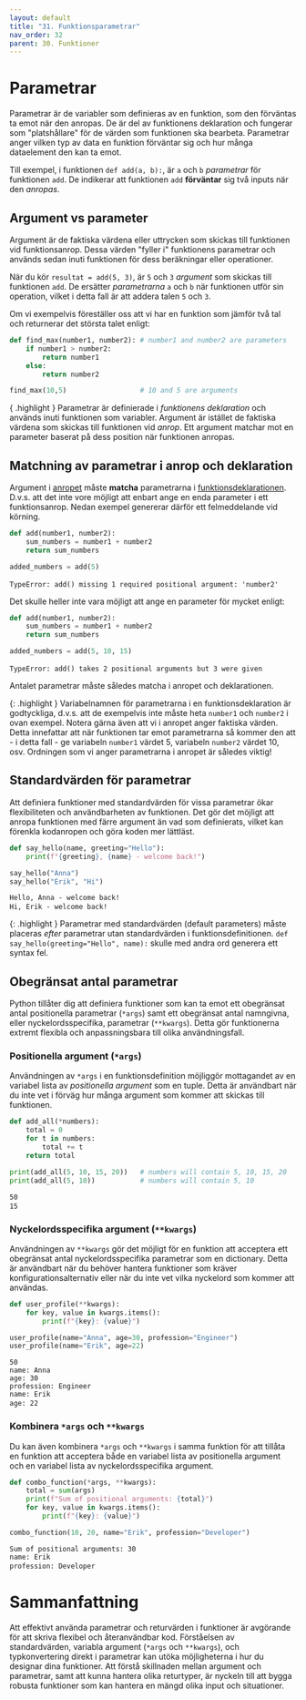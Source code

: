 ```yaml
---
layout: default
title: "31. Funktionsparametrar"
nav_order: 32
parent: 30. Funktioner
---
```


# Parametrar
Parametrar är de variabler som definieras av en funktion, som den förväntas ta emot när den anropas. De är del av funktionens deklaration och fungerar som "platshållare" för de värden som funktionen ska bearbeta. Parametrar anger vilken typ av data en funktion förväntar sig och hur många dataelement den kan ta emot.

Till exempel, i funktionen `def add(a, b):`, är `a` och `b` _parametrar_ för funktionen `add`. De indikerar att funktionen `add` __förväntar__ sig två inputs när den _anropas_.

## Argument vs parameter
Argument är de faktiska värdena eller uttrycken som skickas till funktionen vid funktionsanrop. Dessa värden "fyller i" funktionens parametrar och används sedan inuti funktionen för dess beräkningar eller operationer.

När du kör `resultat = add(5, 3)`, är `5` och `3` _argument_ som skickas till funktionen `add`. De ersätter _parametrarna_ `a` och `b` när funktionen utför sin operation, vilket i detta fall är att addera talen `5` och `3`.

Om vi exempelvis föreställer oss att vi har en funktion som jämför två tal och returnerar det största talet enligt:
```python
def find_max(number1, number2): # number1 and number2 are parameters
    if number1 > number2:
        return number1
    else:
        return number2

find_max(10,5)                  # 10 and 5 are arguments
```

{ .highlight }
Parametrar är definierade i _funktionens deklaration_ och används inuti funktionen som variabler. Argument är istället de faktiska värdena som skickas till funktionen vid _anrop_. Ett argument matchar mot en parameter baserat på dess position när funktionen anropas.

## Matchning av parametrar i anrop och deklaration
Argument i <u>anropet</u> måste __matcha__ parametrarna i <u>funktionsdeklarationen</u>. D.v.s. att det inte vore möjligt att enbart ange en enda parameter i ett funktionsanrop. Nedan exempel genererar därför ett felmeddelande vid körning.
```python
def add(number1, number2):
    sum_numbers = number1 + number2
    return sum_numbers

added_numbers = add(5)
```
<div class="code-example" markdown="1">
<pre><code>TypeError: add() missing 1 required positional argument: 'number2'</code> </pre>
</div>

Det skulle heller inte vara möjligt att ange en parameter för mycket enligt:
```python
def add(number1, number2):
    sum_numbers = number1 + number2
    return sum_numbers

added_numbers = add(5, 10, 15)
```
<div class="code-example" markdown="1">
<pre><code>TypeError: add() takes 2 positional arguments but 3 were given</code> </pre>
</div>

Antalet parametrar måste således matcha i anropet och deklarationen.

{: .highlight }
Variabelnamnen för parametrarna i en funktionsdeklaration är godtyckliga, d.v.s. att de exempelvis inte måste heta `number1` och `number2` i ovan exempel. Notera gärna även att vi i anropet anger faktiska värden. Detta innefattar att när funktionen tar emot parametrarna så kommer den att - i detta fall - ge variabeln `number1` värdet 5, variabeln `number2` värdet 10, osv. Ordningen som vi anger parametrarna i anropet är således viktig!

## Standardvärden för parametrar
Att definiera funktioner med standardvärden för vissa parametrar ökar flexibiliteten och användbarheten av funktionen. Det gör det möjligt att anropa funktionen med färre argument än vad som definierats, vilket kan förenkla kodanropen och göra koden mer lättläst.
```python
def say_hello(name, greeting="Hello"):
    print(f"{greeting}, {name} - welcome back!")

say_hello("Anna")  
say_hello("Erik", "Hi")
```
<div class="code-example" markdown="1">
<pre><code>Hello, Anna - welcome back!
Hi, Erik - welcome back!</code> </pre>
</div>

{: .highlight }
Parametrar med standardvärden (default parameters) måste placeras _efter_ parametrar utan standardvärden i funktionsdefinitionen. `def say_hello(greeting="Hello", name):` skulle med andra ord generera ett syntax fel.

## Obegränsat antal parametrar
Python tillåter dig att definiera funktioner som kan ta emot ett obegränsat antal positionella parametrar (`*args`) samt ett obegränsat antal namngivna, eller nyckelordsspecifika, parametrar (`**kwargs`). Detta gör funktionerna extremt flexibla och anpassningsbara till olika användningsfall.

### Positionella argument (`*args`)
Användningen av `*args` i en funktionsdefinition möjliggör mottagandet av en variabel lista av _positionella argument_ som en tuple. Detta är användbart när du inte vet i förväg hur många argument som kommer att skickas till funktionen.

```python
def add_all(*numbers):      
    total = 0
    for t in numbers:
        total += t
    return total

print(add_all(5, 10, 15, 20))   # numbers will contain 5, 10, 15, 20
print(add_all(5, 10))           # numbers will contain 5, 10
```
<div class="code-example" markdown="1">
<pre><code>50
15</code> </pre>
</div>

### Nyckelordsspecifika argument (`**kwargs`)
Användningen av `**kwargs` gör det möjligt för en funktion att acceptera ett obegränsat antal nyckelordsspecifika parametrar som en dictionary. Detta är användbart när du behöver hantera funktioner som kräver konfigurationsalternativ eller när du inte vet vilka nyckelord som kommer att användas.

```python
def user_profile(**kwargs):
    for key, value in kwargs.items():
        print(f"{key}: {value}")

user_profile(name="Anna", age=30, profession="Engineer")
user_profile(name="Erik", age=22)
```
<div class="code-example" markdown="1">
<pre><code>50
name: Anna
age: 30
profession: Engineer
name: Erik
age: 22</code> </pre>
</div>

### Kombinera `*args` och `**kwargs`
Du kan även kombinera `*args` och `**kwargs` i samma funktion för att tillåta en funktion att acceptera både en variabel lista av positionella argument och en variabel lista av nyckelordsspecifika argument.

```python
def combo_function(*args, **kwargs):
    total = sum(args)
    print(f"Sum of positional arguments: {total}")
    for key, value in kwargs.items():
        print(f"{key}: {value}")

combo_function(10, 20, name="Erik", profession="Developer")
```
<div class="code-example" markdown="1">
<pre><code>Sum of positional arguments: 30
name: Erik
profession: Developer</code> </pre>
</div>

# Sammanfattning
Att effektivt använda parametrar och returvärden i funktioner är avgörande för att skriva flexibel och återanvändbar kod. Förståelsen av standardvärden, variabla argument (`*args` och `**kwargs`), och typkonvertering direkt i parametrar kan utöka möjligheterna i hur du designar dina funktioner. Att förstå skillnaden mellan argument och parametrar, samt att kunna hantera olika returtyper, är nyckeln till att bygga robusta funktioner som kan hantera en mängd olika input och situationer.